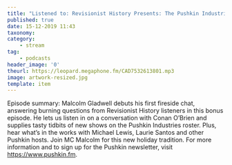 ```yaml
---
title: "Listened to: Revisionist History Presents: The Pushkin Industries Holiday Variety Show"
published: true
date: 15-12-2019 11:43
taxonomy:
category:
	- stream
tag:
	- podcasts
header_image: '0'
theurl: https://leopard.megaphone.fm/CAD7532613801.mp3
image: artwork-resized.jpg
template: item
--- 
```

Episode summary: Malcolm Gladwell debuts his first fireside chat, answering burning questions from Revisionist History listeners in this bonus episode. He lets us listen in on a conversation with Conan O’Brien and supplies tasty tidbits of new shows on the Pushkin Industries roster. Plus, hear what’s in the works with Michael Lewis, Laurie Santos and other Pushkin hosts. Join MC Malcolm for this new holiday tradition. For more information and to sign up for the Pushkin newsletter, visit https://www.pushkin.fm.
